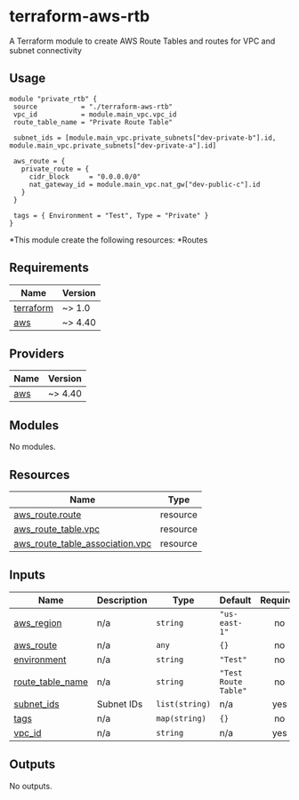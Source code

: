 # terraform-aws-rtb
A Terraform module to create AWS Route Tables and routes for VPC and subnet connectivity

## Usage
 ```hcl
 module "private_rtb" {
  source           = "./terraform-aws-rtb"
  vpc_id           = module.main_vpc.vpc_id
  route_table_name = "Private Route Table"

  subnet_ids = [module.main_vpc.private_subnets["dev-private-b"].id, module.main_vpc.private_subnets["dev-private-a"].id]

  aws_route = {
    private_route = {
      cidr_block     = "0.0.0.0/0"
      nat_gateway_id = module.main_vpc.nat_gw["dev-public-c"].id
    }
  }

  tags = { Environment = "Test", Type = "Private" }
}
```

*This module create the following resources:
*Routes

## Requirements

| Name | Version |
|------|---------|
| <a name="requirement_terraform"></a> [terraform](#requirement\_terraform) | ~> 1.0 |
| <a name="requirement_aws"></a> [aws](#requirement\_aws) | ~> 4.40 |

## Providers

| Name | Version |
|------|---------|
| <a name="provider_aws"></a> [aws](#provider\_aws) | ~> 4.40 |

## Modules

No modules.

## Resources

| Name | Type |
|------|------|
| [aws_route.route](https://registry.terraform.io/providers/hashicorp/aws/latest/docs/resources/route) | resource |
| [aws_route_table.vpc](https://registry.terraform.io/providers/hashicorp/aws/latest/docs/resources/route_table) | resource |
| [aws_route_table_association.vpc](https://registry.terraform.io/providers/hashicorp/aws/latest/docs/resources/route_table_association) | resource |

## Inputs

| Name | Description | Type | Default | Required |
|------|-------------|------|---------|:--------:|
| <a name="input_aws_region"></a> [aws\_region](#input\_aws\_region) | n/a | `string` | `"us-east-1"` | no |
| <a name="input_aws_route"></a> [aws\_route](#input\_aws\_route) | n/a | `any` | `{}` | no |
| <a name="input_environment"></a> [environment](#input\_environment) | n/a | `string` | `"Test"` | no |
| <a name="input_route_table_name"></a> [route\_table\_name](#input\_route\_table\_name) | n/a | `string` | `"Test Route Table"` | no |
| <a name="input_subnet_ids"></a> [subnet\_ids](#input\_subnet\_ids) | Subnet IDs | `list(string)` | n/a | yes |
| <a name="input_tags"></a> [tags](#input\_tags) | n/a | `map(string)` | `{}` | no |
| <a name="input_vpc_id"></a> [vpc\_id](#input\_vpc\_id) | n/a | `string` | n/a | yes |

## Outputs

No outputs.
<!-- END_TF_DOCS -->